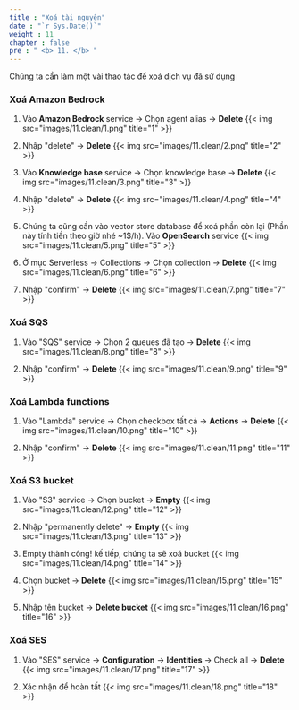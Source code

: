 ```yaml
---
title : "Xoá tài nguyên"
date : "`r Sys.Date()`"
weight : 11
chapter : false
pre : " <b> 11. </b> "
---
```


Chúng ta cần làm một vài thao tác để xoá dịch vụ đã sử dụng

### Xoá Amazon Bedrock

1. Vào **Amazon Bedrock** service -> Chọn agent alias -> **Delete**
{{< img src="images/11.clean/1.png" title="1" >}}

2. Nhập "delete" -> **Delete**
{{< img src="images/11.clean/2.png" title="2" >}}

3. Vào **Knowledge base** service -> Chọn knowledge base -> **Delete**
{{< img src="images/11.clean/3.png" title="3" >}}

4. Nhập "delete" -> **Delete**
{{< img src="images/11.clean/4.png" title="4" >}}

5. Chúng ta cũng cần vào vector store database để xoá phần còn lại (Phần này tính tiền theo giờ nhé ~1$/h). Vào **OpenSearch** service
{{< img src="images/11.clean/5.png" title="5" >}}

6. Ở mục Serverless -> Collections -> Chọn collection -> **Delete**
{{< img src="images/11.clean/6.png" title="6" >}}

7. Nhập "confirm" -> **Delete**
{{< img src="images/11.clean/7.png" title="7" >}}

### Xoá SQS

1. Vào "SQS" service -> Chọn 2 queues đã tạo -> **Delete**
{{< img src="images/11.clean/8.png" title="8" >}}

2. Nhập "confirm" -> **Delete**
{{< img src="images/11.clean/9.png" title="9" >}}

### Xoá Lambda functions

1. Vào "Lambda" service -> Chọn checkbox tất cả -> **Actions** -> **Delete**
{{< img src="images/11.clean/10.png" title="10" >}}

2. Nhập "confirm" -> **Delete**
{{< img src="images/11.clean/11.png" title="11" >}}

### Xoá S3 bucket

1. Vào "S3" service -> Chọn bucket -> **Empty**
{{< img src="images/11.clean/12.png" title="12" >}}

2. Nhập "permanently delete" -> **Empty**
{{< img src="images/11.clean/13.png" title="13" >}}

3. Empty thành công! kế tiếp, chúng ta sẽ xoá bucket
{{< img src="images/11.clean/14.png" title="14" >}}

4. Chọn bucket -> **Delete**
{{< img src="images/11.clean/15.png" title="15" >}}

5. Nhập tên bucket -> **Delete bucket**
{{< img src="images/11.clean/16.png" title="16" >}}

### Xoá SES

1. Vào "SES" service -> **Configuration** -> **Identities** -> Check all -> **Delete**
{{< img src="images/11.clean/17.png" title="17" >}}

2. Xác nhận để hoàn tất
{{< img src="images/11.clean/18.png" title="18" >}}

